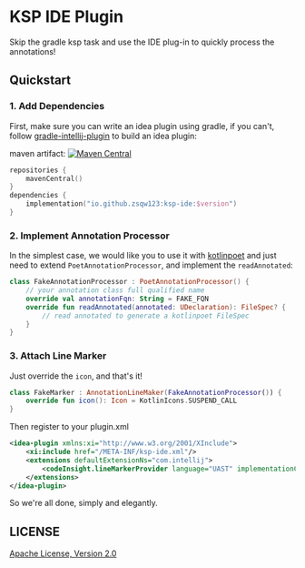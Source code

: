 # KSP IDE Plugin

Skip the gradle ksp task and use the IDE plug-in to quickly process the annotations!

## Quickstart

### 1. Add Dependencies

First, make sure you can write an idea plugin using gradle, if you can't,
follow [gradle-intellij-plugin](https://github.com/JetBrains/gradle-intellij-plugin) to build an idea plugin:

maven
artifact: [![Maven Central](https://img.shields.io/maven-central/v/io.github.zsqw123/ksp-ide)](https://search.maven.org/artifact/io.github.zsqw123/ksp-ide)

```kotlin
repositories {
    mavenCentral()
}
dependencies {
    implementation("io.github.zsqw123:ksp-ide:$version")
}
```

### 2. Implement Annotation Processor

In the simplest case, we would like you to use it with [kotlinpoet](https://github.com/square/kotlinpoet) and just need
to extend `PoetAnnotationProcessor`, and implement the `readAnnotated`:

```kotlin
class FakeAnnotationProcessor : PoetAnnotationProcessor() {
    // your annotation class full qualified name
    override val annotationFqn: String = FAKE_FQN
    override fun readAnnotated(annotated: UDeclaration): FileSpec? {
        // read annotated to generate a kotlinpoet FileSpec
    }
}
```

### 3. Attach Line Marker

Just override the `icon`, and that's it!

```kotlin
class FakeMarker : AnnotationLineMaker(FakeAnnotationProcessor()) {
    override fun icon(): Icon = KotlinIcons.SUSPEND_CALL
}
```

Then register to your plugin.xml

```xml
<idea-plugin xmlns:xi="http://www.w3.org/2001/XInclude">
    <xi:include href="/META-INF/ksp-ide.xml"/>
    <extensions defaultExtensionNs="com.intellij">
        <codeInsight.lineMarkerProvider language="UAST" implementationClass="zsu.ksp.ide.sample.FakeMarker"/>
    </extensions>
</idea-plugin>
```

So we're all done, simply and elegantly.

## LICENSE

[Apache License, Version 2.0](https://www.apache.org/licenses/LICENSE-2.0.txt)